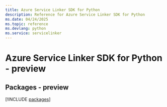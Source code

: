 ```yaml
---
title: Azure Service Linker SDK for Python
description: Reference for Azure Service Linker SDK for Python
ms.date: 04/24/2025
ms.topic: reference
ms.devlang: python
ms.service: servicelinker
---
```

# Azure Service Linker SDK for Python - preview
## Packages - preview
[!INCLUDE [packages](service-linker-index.md)]